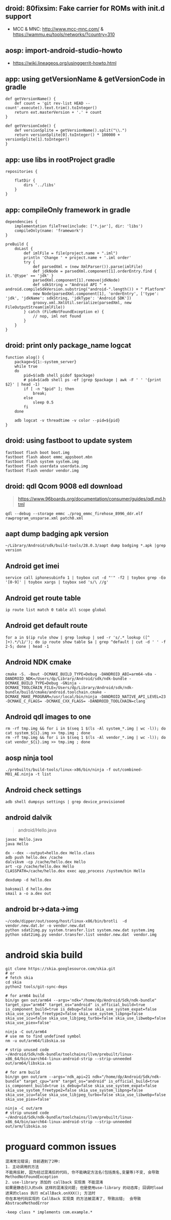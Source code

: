 ## droid: 80fixsim: Fake carrier for ROMs with init.d support

 - MCC & MNC: http://www.mcc-mnc.com/ & https://wammu.eu/tools/networks/?country=310

## aosp: import-android-studio-howto

 - https://wiki.lineageos.org/usinggerrit-howto.html
 
## app: using getVersionName & getVersionCode in gradle

```
def getVersionName() {
    def count = 'git rev-list HEAD --count'.execute().text.trim().toInteger()
    return ext.masterVersion + '.' + count
}
```
```
def getVersionCode() {
    def versionSplite = getVersionName().split("\\.")
    return versionSplite[0].toInteger() * 100000 + versionSplite[1].toInteger()
}
```

## app: use libs in rootProject gradle

    repositories {

        flatDir {
            dirs '../libs'
        }
    }
 
## app: compileOnly framework in gradle

```
dependencies {
    implementation fileTree(include: ['*.jar'], dir: 'libs')
    compileOnly(name: 'framework')
}
```
```
preBuild {
    doLast {
        def imlFile = file(project.name + ".iml")
        println 'Change ' + project.name + '.iml order'
        try {
            def parsedXml = (new XmlParser()).parse(imlFile)
            def jdkNode = parsedXml.component[1].orderEntry.find { it.'@type' == 'jdk' }
            parsedXml.component[1].remove(jdkNode)
            def sdkString = "Android API " + android.compileSdkVersion.substring("android-".length()) + " Platform"
            new Node(parsedXml.component[1], 'orderEntry', ['type': 'jdk', 'jdkName': sdkString, 'jdkType': 'Android SDK'])
            groovy.xml.XmlUtil.serialize(parsedXml, new FileOutputStream(imlFile))
        } catch (FileNotFoundException e) {
            // nop, iml not found
        }
    }
}
```
## droid: print only package_name logcat
```
function alog() {
    package=${1:-system_server}
    while true
    do
        pid=$(adb shell pidof $package)
        # pid=$(adb shell ps -ef |grep $package | awk -F ' ' '{print $2}' | head -1)
        if [ -n "$pid" ]; then
            break;
        else
            sleep 0.5
        fi
    done

    adb logcat -v threadtime -v color --pid=${pid}
}
```
## droid: using fastboot to update system
```
fastboot flash boot boot.img
fastboot flash aboot emmc_appsboot.mbn
fastboot flash system system.img
fastboot flash userdata userdata.img
fastboot flash vendor vendor.img
```
## droid: qdl Qcom 9008 edl download

> https://www.96boards.org/documentation/consumer/guides/qdl.md.html

`qdl --debug --storage emmc ./prog_emmc_firehose_8996_ddr.elf rawprogram_unsparse.xml patch0.xml`

## aapt dump badging apk version

`~/Library/Android/sdk/build-tools/28.0.3/aapt dump badging *.apk |grep version`

## Android get imei

`service call iphonesubinfo 1 | toybox cut -d "'" -f2 | toybox grep -Eo '[0-9]' | toybox xargs | toybox sed 's/\ //g'`

## Android get route table

`ip route list match 0 table all scope global`

## Android get default route
```
for a in $(ip rule show | grep lookup | sed -r 's/.* lookup ([^ ]+).*/\1/'); do ip route show table $a | grep ^default | cut -d ' ' -f 2-5; done | head -1
```

## Android NDK cmake
```
cmake -S. -Bout -DCMAKE_BUILD_TYPE=Debug -DANDROID_ABI=arm64-v8a -DANDROID_NDK=/Users/dp/Library/Android/sdk/ndk-bundle -DCMAKE_BUILD_TYPE=Debug -GNinja -DCMAKE_TOOLCHAIN_FILE=/Users/dp/Library/Android/sdk/ndk-bundle/build/cmake/android.toolchain.cmake -DCMAKE_MAKE_PROGRAM=/usr/local/bin/ninja -DANDROID_NATIVE_API_LEVEL=23 -DCMAKE_C_FLAGS= -DCMAKE_CXX_FLAGS= -DANDROID_TOOLCHAIN=clang
```

## Android qdl images to one

```
rm -rf tmp.img && for i in $(seq 1 $(ls -Al system_*.img | wc -l)); do cat system_${i}.img >> tmp.img ; done
rm -rf tmp.img && for i in $(seq 1 $(ls -Al vendor_*.img | wc -l)); do cat vendor_${i}.img >> tmp.img ; done
```

## aosp ninja tool

`./prebuilts/build-tools/linux-x86/bin/ninja -f out/combined-M01_AE.ninja -t list`

## Android check settings

```
adb shell dumpsys settings | grep device_provisioned
```

## android dalvik

> android/Hello.java
```
javac Hello.java
java Hello

dx --dex --output=hello.dex Hello.class
adb push hello.dex /cache
dalvikvm -cp /cache/hello.dex Hello
art -cp /cache/hello.dex Hello
CLASSPATH=/cache/hello.dex exec app_process /system/bin Hello

dexdump -d hello.dex

baksmail d hello.dex
smail a -o a.dex out
```

## android br->data->img

```
~/code/dipper/out/soong/host/linux-x86/bin/brotli  -d vendor.new.dat.br -o vendor.new.dat
python sdat2img.py system.transfer.list system.new.dat system.img
python sdat2img.py vendor.transfer.list vendor.new.dat  vendor.img
```

# android skia build

```
git clone https://skia.googlesource.com/skia.git
# or
# fetch skia
cd skia
python2 tools/git-sync-deps

# for arm64 build
bin/gn gen out/arm64 --args='ndk="/home/dp/Android/Sdk/ndk-bundle" target_cpu="arm64" target_os="android" is_official_build=true is_component_build=true is_debug=false skia_use_system_expat=false  skia_use_system_freetype2=false skia_use_system_libpng=false skia_use_icu=false skia_use_libjpeg_turbo=false skia_use_libwebp=false skia_use_piex=false'

ninja -C out/arm64
# use nm to find undefined symbol
nm -u out/arm64/libskia.so

# strip unused code
~/Android/Sdk/ndk-bundle/toolchains/llvm/prebuilt/linux-x86_64/bin/aarch64-linux-android-strip --strip-unneeded out/arm64/libskia.so

# for arm build
bin/gn gen out/arm --args='ndk_api=21 ndk="/home/dp/Android/Sdk/ndk-bundle" target_cpu="arm" target_os="android" is_official_build=true is_component_build=true is_debug=false skia_use_system_expat=false  skia_use_system_freetype2=false skia_use_system_libpng=false skia_use_icu=false skia_use_libjpeg_turbo=false skia_use_libwebp=false skia_use_piex=false'

ninja -C out/arm
# strip unused code
~/Android/Sdk/ndk-bundle/toolchains/llvm/prebuilt/linux-x86_64/bin/aarch64-linux-android-strip --strip-unneeded out/arm/libskia.so
```
# proguard common issues

```
混淆常见错误; 目前遇到了2种:
1. 主动调用的方法
不能用反射, 因为经过混淆后的代码, 你不能确定方法名(包括类名,变量等)不变, 会导致 MethodNotFoundException
2. use-library 添加的 callback 实现类 不能混淆
如果是静态引入的sdk 这样的混淆没问题; 但是使用use-library 的动态库; 回调时load 进来的class 执行 mCallBack.onXXX(); 方法时
你在本地代码实现的 CallBack 实现类 的方法被混淆了, 导致出错;  会导致 AbstraceMethodError

-keep class * implements com.example.*
```

